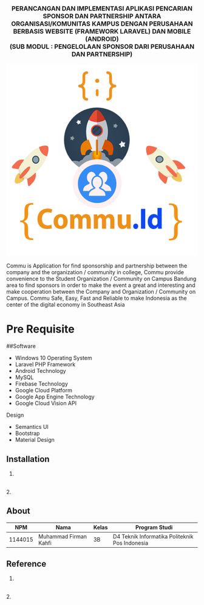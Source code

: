 <h3 align="center"> PERANCANGAN DAN IMPLEMENTASI APLIKASI PENCARIAN SPONSOR DAN PARTNERSHIP ANTARA ORGANISASI/KOMUNITAS KAMPUS DENGAN PERUSAHAAN BERBASIS WEBSITE (FRAMEWORK LARAVEL) DAN MOBILE (ANDROID)
<br> (SUB MODUL : PENGELOLAAN SPONSOR DARI PERUSAHAAN DAN PARTNERSHIP) </h3>

<p align="center">
  <img src="./img/laporan/logo-commu.png">
</p>
Commu is Application for find sponsorship and partnership  between the company and the organization / community in college,
Commu provide convenience to the Student Organization / Community on Campus Bandung area to find sponsors in order to make the event a great and interesting and make cooperation between the Company and Organization / Community on Campus.
Commu Safe, Easy, Fast and Reliable to make Indonesia as the center of the digital economy in Southeast Asia

# Pre Requisite
##Software
* Windows 10 Operating System
* Laravel PHP Framework
* Android Technology
* MySQL
* Firebase Technology
* Google Cloud Platform
* Google App Engine Technology
* Google Cloud Vision API

Design
* Semantics UI
* Bootstrap
* Material Design  


## Installation
1.
<br>
2.

## About

NPM| Nama| Kelas | Program Studi
------------ | ------------- | ------------- | -------------
1144015| Muhammad Firman Kahfi| 3B| D4 Teknik Informatika Politeknik Pos Indonesia

## Reference
1.
<br>
2.
